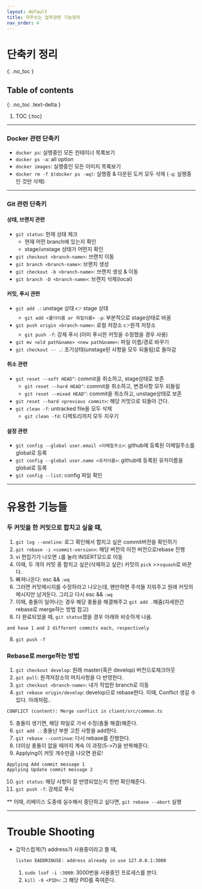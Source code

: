 ```yaml
---
layout: default
title: 자주쓰는 업무관련 기능정리
nav_order: 4
---
```


# **단축키 정리**
{: .no_toc }

## Table of contents
{: .no_toc .text-delta }

1. TOC
{:toc}

---


### Docker 관련 단축키
* `docker ps`: 실행중인 모든 컨테이너 목록보기
* `docker ps -a`: all option
* `docker images`: 실행중인 모든 이미지 목록보기
* `docker rm -f $(docker ps -aq)`: 실행중 & 다운된 도커 모두 삭제 (`-q`: 실행중인 것만 삭제)

* * *

### Git 관련 단축키
#### **상태, 브랜치 관련**
* `git status`: 현재 상태 체크
  * 현재 어떤 branch에 있는지 확인
  * stage/unstage 상태가 어떤지 확인
* `git checkout <branch-name>`: 브랜치 이동
* `git branch <branch-name>`: 브랜치 생성
* `git checkout -b <branch-name>`: 브랜치 생성 & 이동
* `git branch -D <branch-name>`: 브랜치 삭제(local)

#### **커밋, 푸시 관련**
* `git add .`: unstage 상태 👉 stage 상태
  * `git add <폴더이름 or 파일이름> -p`: 부분적으로 stage상태로 바꿈
* `git push origin <branch-name>`: 로컬 저장소 👉원격 저장소
  * `git push -f`: 강제 푸시 (이미 푸시한 커밋을 수정했을 경우 사용)
* `git mv <old path&name> <new path&name>`: 파일 이름/경로 바꾸기
* `git checkout -- .`: 초기상태(unstage된 사항을 모두 되돌림)로 돌아감

#### **취소 관련**
* `git reset --soft HEAD^`: commit을 취소하고, stage상태로 보존
  * `git reset --hard HEAD^`: commit을 취소하고, 변경사항 모두 되돌림
  * `git reset --mixed HEAD^`: commit을 취소하고, unstage상태로 보존
* `git reset --hard <previous commit>`: 해당 커밋으로 되돌아 간다.
* `git clean -f`: untracked file을 모두 삭제
  * `git clean -fd`: 디렉토리까지 모두 지우기

#### **설정 관련**
* `git config --global user.email <이메일주소>`: github에 등록된 이메일주소를 global로 등록
* `git config --global user.name <유저이름>`: github에 등록된 유저이름을 global로 등록
* `git config --list`: config 파일 확인

* * *

# **유용한 기능들**
### 두 커밋을 한 커밋으로 합치고 싶을 때,
1. `git log --oneline`: 로그 확인해서 합치고 싶은 commit버전을 확인하기
2. `git rebase -i <commit-version>`: 해당 버전의 이전 버전으로rebase 진행
3. vi 편집기가 나오면 `i`를 눌러 INSERT모드로 이동
4. 이때, 두 개의 커밋 중 합치고 싶은(삭제하고 싶은) 커밋의 `pick` >>`squash`로 바꾼다.
5. 빠져나온다: esc && `:wq`
6. 그러면 커밋메시지를 수정하라고 나오는데, 왠만하면 주석들 지워주고 원래 커밋의메시지만 남겨둔다. 그리고 다시 esc && `:wq`
7. 이때, 충돌이 일어나는 경우 해당 충돌을 해결해주고 `git add .`해줌(자세한건 rebase로 merge하는 방법 참고)
8. 다 완료되었을 때, `git status`했을 경우 아래와 비슷하게 나옴.
  ```
  and have 1 and 2 different commits each, respectively
  ```
8. `git push -f`

### Rebase로 merge하는 방법
1. `git checkout develop`: 원래 master(혹은 develop) 버전으로체크아웃
2. `git pull`: 원격저장소의 머지사항을 다 반영한다.
3. `git checkout <branch-name>`: 내가 작업한 branch로 이동
4. `git rebase origin/develop`: develop으로 rebase한다.
  이때, Conflict 생길 수 있다. 아래처럼..
  ```
  CONFLICT (content): Merge conflict in client/src/common.ts
  ```
5. 충돌이 생기면, 해당 파일로 가서 수정(충돌 해결)해준다.
6. `git add .`: 충돌난 부분 고친 사항을 add한다.
7. `git rebase --continue`: 다시 rebase를 진행한다.
8. 더이상 충돌이 없을 때까지 계속 이 과정(5->7)을 반복해준다.
9. Applying이 커밋 개수만큼 나오면 완료!
  ```
  Applying Add commit message 1
  Applying Update commit message 2
  ```
10. `git status`: 해당 사항이 잘 반영되었는지 한번 확인해준다.
11. `git push -f`: 강제로 푸시

** 이때, 리베이스 도중에 실수해서 중단하고 싶다면, `git rebase --abort` 실행

* * *

# **Trouble Shooting**
* 갑작스럽게(?) address가 사용중이라고 뜰 때,
  ```
  listen EADDRINUSE: address already in use 127.0.0.1:3000
  ```
  1. `sudo lsof -i :3000`: 3000번을 사용중인 프로세스를 본다.
  2. `kill -9 <PID>`: 그 해당 PID를 죽여준다.